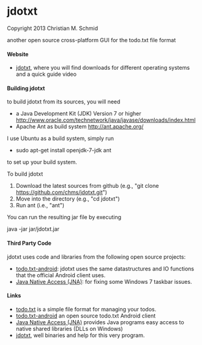 jdotxt
======

Copyright 2013 Christian M. Schmid

another open source cross-platform GUI for the todo.txt file format

#### Website

- [jdotxt](http://jdotxt.chschmid.com/), where you will find downloads for different operating systems and a quick guide video

#### Building jdotxt

to build jdotxt from its sources, you will need
- a Java Development Kit (JDK) Version 7 or higher http://www.oracle.com/technetwork/java/javase/downloads/index.html
- Apache Ant as build system http://ant.apache.org/

I use Ubuntu as a build system, simply run

- sudo apt-get install openjdk-7-jdk ant

to set up your build system.

To build jdotxt
1. Download the latest sources from github (e.g., "git clone https://github.com/chms/jdotxt.git")
2. Move into the directory (e.g., "cd jdotxt")
3. Run ant (i.e., "ant")

You can run the resulting jar file by executing

java -jar jar/jdotxt.jar

#### Third Party Code

jdotxt uses code and libraries from the following open source projects:

- [todo.txt-android](https://github.com/ginatrapani/todo.txt-android): jdotxt uses the same datastructures and IO functions that the official Android client uses.
- [Java Native Access (JNA)](https://github.com/twall/jna#readme): for fixing some Windows 7 taskbar issues.

#### Links

- [todo.txt](http://todotxt.com/) is a simple file format for managing your todos.
- [todo.txt-android](https://github.com/ginatrapani/todo.txt-android) an open source todo.txt Android client
- [Java Native Access (JNA)](https://github.com/twall/jna#readme) provides Java programs easy access to native shared libraries (DLLs on Windows)
- [jdotxt](http://jdotxt.chschmid.com/), well binaries and help for this very program.
